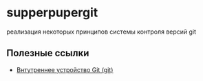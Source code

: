 # supperpupergit

реализация некоторых принципов системы контроля версий git

## Полезные ссылки
* [Внтутреннее устройство Git (git)](https://www.opennet.ru/base/dev/git_guts.txt.html)
